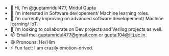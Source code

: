 - 👋 Hi, I’m @guptamridul477, Mridul Gupta
- 👀 I’m interested in Software devlopement/ Machine learning roles.
- 🌱 I’m currently improving on advanced software developement/ Machine learning/ IoT.
- 💞️ I’m looking to collaborate on Dev projects and Verilog projects as well.
- 📫 Email me: guptamridul477@gmail.com or gupta.104@iitj.ac.in.
- 😄 Pronouns: He/Him
- ⚡ Fun fact: I am crazily emotion-drived.

<!---
guptamridul477/guptamridul477 is a ✨ special ✨ repository because its `README.md` (this file) appears on your GitHub profile.
You can click the Preview link to take a look at your changes.
--->
